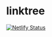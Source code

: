 # linktree

[![Netlify Status](https://api.netlify.com/api/v1/badges/c3050483-dd7f-456b-a6f6-2676ee994da8/deploy-status)](https://app.netlify.com/sites/bxrlin/deploys)
